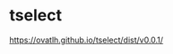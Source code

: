 # tselect

<a href="https://ovatlh.github.io/tselect/dist/v0.0.1/" target="_blank">https://ovatlh.github.io/tselect/dist/v0.0.1/</a>
